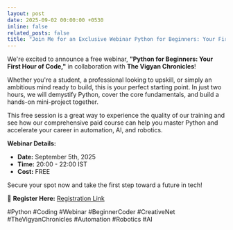 ```yaml
---
layout: post
date: 2025-09-02 00:00:00 +0530
inline: false
related_posts: false
title: "Join Me for an Exclusive Webinar Python for Beginners: Your First Hour of Code,"
---
```


We're excited to announce a free webinar, **"Python for Beginners: Your First Hour of Code,"** in collaboration with **The Vigyan Chronicles**!

Whether you're a student, a professional looking to upskill, or simply an ambitious mind ready to build, this is your perfect starting point. In just two hours, we will demystify Python, cover the core fundamentals, and build a hands-on mini-project together.

This free session is a great way to experience the quality of our training and see how our comprehensive paid course can help you master Python and accelerate your career in automation, AI, and robotics.

**Webinar Details:**
* **Date:** September 5th, 2025
* **Time:** 20:00 - 22:00 IST
* **Cost:** FREE

Secure your spot now and take the first step toward a future in tech!

🔗 **Register Here:** [Registration Link](https://creativenet.zohobackstage.in/python-for-beginners)

#Python #Coding #Webinar #BeginnerCoder #CreativeNet #TheVigyanChronicles #Automation #Robotics #AI

